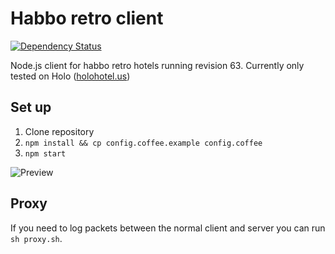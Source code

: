 # Habbo retro client

[![Dependency Status](https://gemnasium.com/michaelowens/habbo-retro-client.svg)](https://gemnasium.com/michaelowens/habbo-retro-client)

Node.js client for habbo retro hotels running revision 63. Currently only tested on Holo ([holohotel.us](http://www.holohotel.us))

## Set up

1. Clone repository
2. `npm install && cp config.coffee.example config.coffee`
3. `npm start`

![Preview](http://i.imgur.com/GEfaR7K.png)

## Proxy

If you need to log packets between the normal client and server you can run `sh proxy.sh`.
